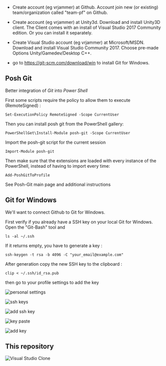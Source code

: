 * Create account (eg vrjammer) at Github. Account join new (or existing) team/organization called "team-pf" on Github.

* Create account (eg vrjammer) at Unity3d. Download and install Unity3D client. 
The Client comes with an install of Visual Studio 2017 Community edition. Or you can install it separately.

* Create Visual Studio account (eg vrjammer) at Microsoft/MSDN. Download and install Visual Studio Community 2017. 
Choose pre-made Options Unity/Gamedev/Desktop C++.

* go to https://git-scm.com/download/win to install Git for Windows.

## Posh Git

Better integration of *Git* into *Power Shell*

First some scripts require the policy to allow them to execute (RemoteSigned) :
```
Set-ExecutionPolicy RemoteSigned -Scope CurrentUser
```
Then you can install posh git from the PowerShell gallery:
```
PowerShellGet\Install-Module posh-git -Scope CurrentUser
```
Import the posh-git script for the current session
```
Import-Module posh-git
```
Then make sure that the extensions are loaded with every instance of the PowerShell, instead of having to import every time:
```
Add-PoshGitToProfile
```
See Posh-Git main page and additional instructions

## Git for Windows

We'll want to connect Github to Git for Windows.

First verify if you already have a SSH key on your local Git for Windows. Open the "Git-Bash" tool and 
```
ls -al ~/.ssh
```
If it returns empty, you have to generate a key :
```
ssh-keygen -t rsa -b 4096 -C "your_email@example.com"
```
After generation copy the new SSH key to the clipboard :
```
clip < ~/.ssh/id_rsa.pub
```
then go to your profile settings to add the key

![personal settings](https://help.github.com/assets/images/help/settings/userbar-account-settings.png)

![ssh keys](https://help.github.com/assets/images/help/settings/settings-sidebar-ssh-keys.png)

![add ssh key](https://help.github.com/assets/images/help/settings/ssh-add-ssh-key.png)

![key paste](https://help.github.com/assets/images/help/settings/ssh-key-paste.png)

![add key](https://help.github.com/assets/images/help/settings/ssh-add-key.png)

## This repository

![Visual Studio Clone](Team-Explorer-Clone-This-Repository.png)

